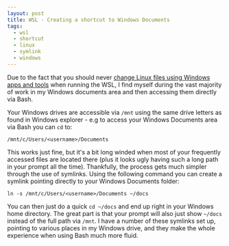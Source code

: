 ```yaml
---
layout: post
title: WSL - Creating a shortcut to Windows Documents
tags:
  - wsl
  - shortcut
  - linux
  - symlink
  - windows
---
```


Due to the fact that you should never [change Linux files using Windows apps and tools](https://blogs.msdn.microsoft.com/commandline/2016/11/17/do-not-change-linux-files-using-windows-apps-and-tools/) when running the WSL, I find myself during the vast majority of work in my Windows documents area and then accessing them directly via Bash.

Your Windows drives are accessible via `/mnt` using the same drive letters as found in Windows explorer - e.g to access your Windows Documents area via Bash you can `cd` to:

`/mnt/c/Users/<username>/Documents`

This works just fine, but it's a bit long winded when most of your frequently accessed files are located there (plus it looks ugly having such a long path in your prompt all the time). Thankfully, the process gets much simpler through the use of symlinks. Using the following command you can create a symlink pointing directly to your Windows Documents folder:

`ln -s /mnt/c/Users/<username>/Documents ~/docs`

You can then just do a quick `cd ~/docs` and end up right in your Windows home directory. The great part is that your prompt will also just show `~/docs` instead of the full path via `/mnt`. I have a number of these symlinks set up, pointing to various places in my Windows drive, and they make the whole experience when using Bash much more fluid.

